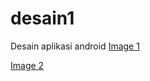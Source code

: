 # desain1

Desain aplikasi android
[Image 1](github.com/afifhusain/desain1/image1.jpg)

[Image 2](github.com/afifhusain/desain1/image2.jpg)
